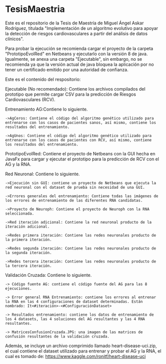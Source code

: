 # TesisMaestria
Este es el repositorio de la Tesis de Maestría de Miguel Ángel Askar Rodríguez, titulada "Implementación de un algoritmo evolutivo para apoyar la detección de riesgos cardiovasculares a partir del análisis de datos clínicos".

Para probar la ejecución se recomienda cargar el proyecto de la carpeta "PrototipoEvolRed" en Netbeans y ejecutarlo con la versión 8 de java. Igualmente, se anexa una carpeta "Ejecutable", sin embargo, no se recomienda ya que la versión actual de java bloquea la aplicación por no tener un certificado emitido por una autoridad de confianza.

Este es el contenido del respositorio:

Ejecutable (No recomendado):
	Contiene los archivos compilados del prototipo que permite cargar CSV para la predicción de Riesgos Cardiovasculares (RCV).

Entrenamiento AG:Contiene lo siguiente.

	->AgCeros: Contiene el código del algoritmo genético utilizado para entrenarse con los casos de pacientes sanos, así mismo, contiene los 		resultados del entrenamiento.

	->AgUnos: Contiene el código del algoritmo genético utilizado para entrenarse con los casos de pacientes con RCV, así mismo, contiene 		los resultados del entrenamiento.

PrototipoEvolRed:
	Contiene el proyecto de Netbeans con la GUI hecha en JavaFx para cargar y ejecutar el prototipo para la predicción de RCV con el AG y la RNA.	

Red Neuronal: Contiene lo siguiente.
	
	->Ejecución sin GUI: contiene un proyecto de Netbeans que ejecuta la red neuronal con el dataset de prueba sin necesidad de una GUI.
	
	->Errores generales del entrenamiento: Contiene todas las imágenes de los errores de entrenamiento de las diferentes RNA candidatas.

	->Proyecto de Neuroph: Contiene el proyecto de Neuroph con la RNA seleccionada.

	->Red iteración adicional: Contiene la red neuronal producto de la iteración adicional.

	->Redes primera iteración: Contiene las redes neuronales producto de la primera iteración.

	->Redes segunda iteración: Contiene las redes neuronales producto de la segunda iteración.

	->Redes tercera iteración: Contiene las redes neuronales producto de la tercera iteración.

Validación Cruzada: Contiene lo siguiente.

	-> Código fuente AG: contiene el código fuente del AG para las 8 ejecuciones.
	
	-> Error general RNA Entrenamiento: contiene los errores al entrenar la RNA en las 4 configuraciones de dataset determinadas. Están nombrado: It<#iteración>-<#ConfiguraciónDataset>

	-> Resultados entrenamiento: contiene los datos de entrenamiento de los 4 datasets, las 4 soluciones del AG resultantes y las 4 RNA resultantes.

	-> MatricesConfusionCruzada.JPG: una imagen de las matrices de confusión resultantes de la validación cruzada.
		
Además, se incluye un archivo comprimido llamado heart-disease-uci.zip, el cual contiene el dataset utilizado para entrenar y probar el AG y la RNA, el cual es tomado de: https://www.kaggle.com/ronitf/heart-disease-uci
